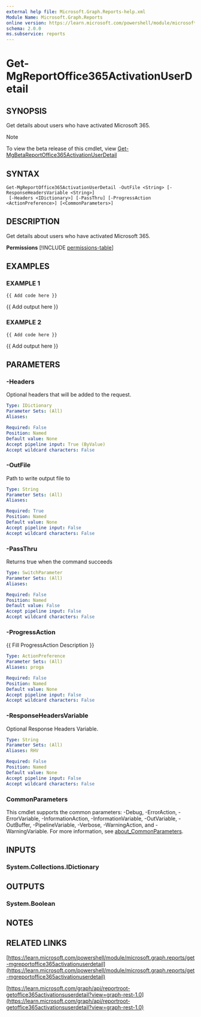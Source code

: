 ```yaml
---
external help file: Microsoft.Graph.Reports-help.xml
Module Name: Microsoft.Graph.Reports
online version: https://learn.microsoft.com/powershell/module/microsoft.graph.reports/get-mgreportoffice365activationuserdetail
schema: 2.0.0
ms.subservice: reports
---
```


# Get-MgReportOffice365ActivationUserDetail

## SYNOPSIS
Get details about users who have activated Microsoft 365.

> [!NOTE]
> To view the beta release of this cmdlet, view [Get-MgBetaReportOffice365ActivationUserDetail](/powershell/module/Microsoft.Graph.Beta.Reports/Get-MgBetaReportOffice365ActivationUserDetail?view=graph-powershell-beta)

## SYNTAX

```
Get-MgReportOffice365ActivationUserDetail -OutFile <String> [-ResponseHeadersVariable <String>]
 [-Headers <IDictionary>] [-PassThru] [-ProgressAction <ActionPreference>] [<CommonParameters>]
```

## DESCRIPTION
Get details about users who have activated Microsoft 365.

**Permissions**
[!INCLUDE [permissions-table](~/../graphref/api-reference/v1.0/includes/permissions/reportroot-getoffice365activationsuserdetail-permissions.md)]

## EXAMPLES

### EXAMPLE 1
```
{{ Add code here }}
```

{{ Add output here }}

### EXAMPLE 2
```
{{ Add code here }}
```

{{ Add output here }}

## PARAMETERS

### -Headers
Optional headers that will be added to the request.

```yaml
Type: IDictionary
Parameter Sets: (All)
Aliases:

Required: False
Position: Named
Default value: None
Accept pipeline input: True (ByValue)
Accept wildcard characters: False
```

### -OutFile
Path to write output file to

```yaml
Type: String
Parameter Sets: (All)
Aliases:

Required: True
Position: Named
Default value: None
Accept pipeline input: False
Accept wildcard characters: False
```

### -PassThru
Returns true when the command succeeds

```yaml
Type: SwitchParameter
Parameter Sets: (All)
Aliases:

Required: False
Position: Named
Default value: False
Accept pipeline input: False
Accept wildcard characters: False
```

### -ProgressAction
{{ Fill ProgressAction Description }}

```yaml
Type: ActionPreference
Parameter Sets: (All)
Aliases: proga

Required: False
Position: Named
Default value: None
Accept pipeline input: False
Accept wildcard characters: False
```

### -ResponseHeadersVariable
Optional Response Headers Variable.

```yaml
Type: String
Parameter Sets: (All)
Aliases: RHV

Required: False
Position: Named
Default value: None
Accept pipeline input: False
Accept wildcard characters: False
```

### CommonParameters
This cmdlet supports the common parameters: -Debug, -ErrorAction, -ErrorVariable, -InformationAction, -InformationVariable, -OutVariable, -OutBuffer, -PipelineVariable, -Verbose, -WarningAction, and -WarningVariable. For more information, see [about_CommonParameters](http://go.microsoft.com/fwlink/?LinkID=113216).

## INPUTS

### System.Collections.IDictionary
## OUTPUTS

### System.Boolean
## NOTES

## RELATED LINKS

[https://learn.microsoft.com/powershell/module/microsoft.graph.reports/get-mgreportoffice365activationuserdetail](https://learn.microsoft.com/powershell/module/microsoft.graph.reports/get-mgreportoffice365activationuserdetail)

[https://learn.microsoft.com/graph/api/reportroot-getoffice365activationsuserdetail?view=graph-rest-1.0](https://learn.microsoft.com/graph/api/reportroot-getoffice365activationsuserdetail?view=graph-rest-1.0)




